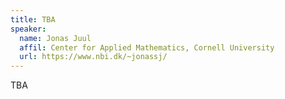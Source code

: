 ```yaml
---
title: TBA
speaker: 
  name: Jonas Juul
  affil: Center for Applied Mathematics, Cornell University
  url: https://www.nbi.dk/~jonassj/
---
```


TBA

